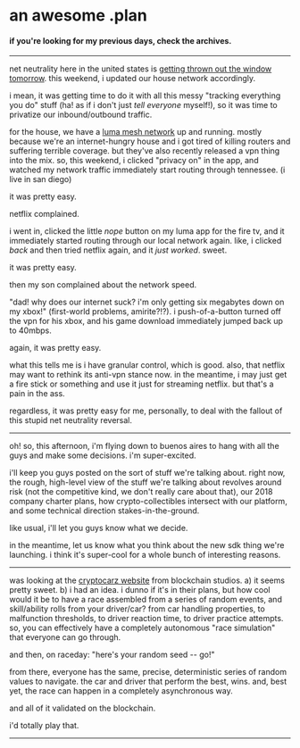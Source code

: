 # an awesome .plan

#### if you're looking for my previous days, check the archives.

---

net neutrality here in the united states is [getting thrown out the window tomorrow](http://www.sfweekly.com/news/the-last-days-of-net-neutrality/).  this weekend, i updated our house network accordingly.

i mean, it was getting time to do it with all this messy "tracking everything you do" stuff (ha!  as if i don't just _tell everyone_ myself!), so it was time to privatize our inbound/outbound traffic.

for the house, we have a [luma mesh network](https://lumahome.com/) up and running.  mostly because we're an internet-hungry house and i got tired of killing routers and suffering terrible coverage.  but they've also recently released a vpn thing into the mix.  so, this weekend, i clicked "privacy on" in the app, and watched my network traffic immediately start routing through tennessee.  (i live in san diego)

it was pretty easy.

netflix complained.

i went in, clicked the little _nope_ button on my luma app for the fire tv, and it immediately started routing through our local network again.  like, i clicked _back_ and then tried netflix again, and it _just worked_.  sweet.

it was pretty easy.

then my son complained about the network speed.

"dad!  why does our internet suck?  i'm only getting six megabytes down on my xbox!"  (first-world problems, amirite?!?).  i push-of-a-button turned off the vpn for his xbox, and his game download immediately jumped back up to 40mbps.

again, it was pretty easy.

what this tells me is i have granular control, which is good.  also, that netflix may want to rethink its anti-vpn stance now.  in the meantime, i may just get a fire stick or something and use it just for streaming netflix.  but that's a pain in the ass.

regardless, it was pretty easy for me, personally, to deal with the fallout of this stupid net neutrality reversal.

---

oh!  so, this afternoon, i'm flying down to buenos aires to hang with all the guys and make some decisions.  i'm super-excited.

i'll keep you guys posted on the sort of stuff we're talking about.  right now, the rough, high-level view of the stuff we're talking about revolves around risk (not the competitive kind, we don't really care about that), our 2018 company charter plans, how crypto-collectibles intersect with our platform, and some technical direction stakes-in-the-ground.

like usual, i'll let you guys know what we decide.

in the meantime, let us know what you think about the new sdk thing we're launching.  i think it's super-cool for a whole bunch of interesting reasons.

---

was looking at the [cryptocarz website](https://cryptocarz.io/) from blockchain studios.  a) it seems pretty sweet.  b) i had an idea.  i dunno if it's in their plans, but how cool would it be to have a race assembled from a series of random events, and skill/ability rolls from your driver/car?  from car handling properties, to malfunction thresholds, to driver reaction time, to driver practice attempts.  so, you can effectively have a completely autonomous "race simulation" that everyone can go through.

and then, on raceday: "here's your random seed -- go!"  

from there, everyone has the same, precise, deterministic series of random values to navigate.  the car and driver that perform the best, wins.  and, best yet, the race can happen in a completely asynchronous way.

and all of it validated on the blockchain.

i'd totally play that.

---

